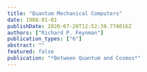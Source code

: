 ```yaml
---
title: "Quantum Mechanical Computers"
date: 1988-01-01
publishDate: 2020-07-20T12:52:39.774016Z
authors: ["Richard P. Feynman"]
publication_types: ["6"]
abstract: ""
featured: false
publication: "*Between Quantum and Cosmos*"
---
```


